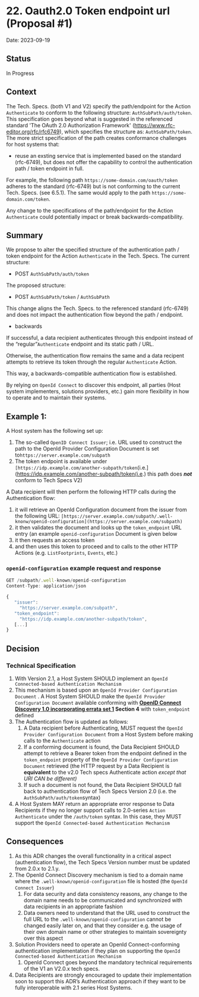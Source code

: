 # 22. Oauth2.0 Token endpoint url (Proposal #1)

Date: 2023-09-19

## Status

In Progress

## Context

The Tech. Specs. (both V1 and V2) specify the path/endpoint for the Action `Authenticate` to conform to the following structure: `AuthSubPath/auth/token`. This specification goes beyond what is suggested in the referenced standard 'The OAuth 2.0 Authorization Framework' (https://www.rfc-editor.org/rfc/rfc6749), which specifies the structure as: `AuthSubPath/token`. The more strict specification of the path creates conformance challenges for host systems that:
    
* reuse an exsting service that is implemented based on the standard (rfc-6749), but does not offer the capability to control the authentication path / token endpoint in full.
    
For example, the following path `https://some-domain.com/oauth/token` adheres to the standard (rfc-6749) but is not conforming to the current Tech. Specs. (see 6.5.1). The same would apply to the path `https://some-domain.com/token`. 

Any change to the specifications of the path/endpoint for the Action `Authenticate` could potentially impact or break backwards-compatibility.

## Summary

We propose to alter the specified structure of the authentication path / token endpoint for the Action `Authenticate` in the Tech. Specs. The current structure:

* POST `AuthSubPath/auth/token`

The proposed structure:

* POST `AuthSubPath/token` / `AuthSubPath`

This change aligns the Tech. Specs. to the referenced standard (rfc-6749) and does not impact the authentication flow beyond the path / endpoint. 

* backwards 

If successful, a data recipient authenticates through this endpoint instead of the “regular”`Authenticate` endpoint and its static path / URL.

Otherwise, the authentication flow remains the same and a data recipent attempts to retrieve its token through the regular `Authenticate` Action.

This way, a backwards-compatible authentication flow is established. 

By relying on `OpenId Connect` to discover this endpoint, all parties (Host system implementers, solutions providers, etc.) gain more flexibility in how to operate and to maintain their systems.

## Example 1:

A Host system has the following set up:

1. The so-called `OpenID Connect Issuer`; i.e. URL used to construct the path to the OpenId Provider Configuration Document is set to`https://server.example.com/subpath`
2. The token endpoint is available under `[https://idp.example.com/another-subpath/token`(i.e.](https://idp.example.com/another-subpath/token(i.e.) this path does ***not*** conform to Tech Specs V2)

A Data recipient will then perform the following HTTP calls during the Authentication flow:

1. it will retrieve an OpenId Configuration document from the issuer from the following URL:  `[https://server.example.com/subpath/.well-knonw/openid-configuration](https://server.example.com/subpath)` 
2. it then validates the document and looks up the `token_endpoint` URL entry (an example `openid-configuration` Document is given below
3. it then requests an access token 
4. and then uses this token to proceed and to calls to the other HTTP Actions (e.g. `ListFootprints`, `Events`, etc.)

### `openid-configuration` example request and response

```javascript
GET /subpath/.well-known/openid-configuration
Content-Type: application/json

{
   "issuer":
     "https://server.example.com/subpath",
   "token_endpoint":
     "https://idp.example.com/another-subpath/token",
   [...]
}
```

## Decision

### Technical Specification

1. With Version 2.1, a Host System SHOULD implement an `OpenId Connected-based Authentication Mechanism`
2. This mechanism is based upon an `OpenId Provider Configuration Document` . A Host System SHOULD make the  `OpenId Provider Configuration Document` available conforming with **[OpenID Connect Discovery 1.0 incorporating errata set 1](https://openid.net/specs/openid-connect-discovery-1_0.html) Section 4** with `token_endpoint` defined
3. The Authentication flow is updated as follows:
    1. A Data recipient before Authenticating, MUST request the `OpenId Provider Configuration Document` from a Host System before making calls to the `Authenticate` action
    2. If a conforming document is found, the Data Recipient SHOULD attempt to retrieve a Bearer token from the endpoint defined in the `token_endpoint` property of the `OpenId Provider Configuration Document` retrieved (the HTTP request by a Data Recipient is **equivalent** to the v2.0 Tech specs Authenticate action *except that URI CAN be different)*
    3. If such a document is not found, the Data Recipient SHOULD fall back to  authentication flow of Tech Specs Version 2.0 (i.e.  the `AuthSubPath/auth/token`syntax)
4. A Host System MAY return an appropriate error response to Data Recipients if they no longer support calls to 2.0-series `Action Authenticate` under the `/auth/token` syntax. In this case, they MUST support the `OpenId Connected-based Authentication Mechanism`

## Consequences

1. As this ADR changes the overall functionality in a critical aspect (authentication flow),  the Tech Specs Version number must be updated from 2.0.x to 2.1.y.
2. The OpenId Connect Discovery mechanism is tied to a domain name where the `.well-known/openid-configuration` file is hosted (the `OpenId Connect Issuer`)
    1. For data security and data consistency reasons, any change to the domain name needs to be communicated and synchronized with data recipients in an appropriate fashion
    2. Data owners need to understand that the URL used to construct the full URL to the `.well-known/openid-configuration` cannot be changed easily later on, and that they consider e.g. the usage of their own domain name or other strategies to maintain sovereignty over this aspect
3. Solution Providers need to operate an OpenId Connect-conforming authentication implementation if they plan on supporting the `OpenId Connected-based Authentication Mechanism`
    1. OpenId Connect goes beyond the mandatory technical requirements of the V1 an V2.0.x tech specs. 
4. Data Recipients are strongly encouraged to update their implementation soon to support this ADR’s Authentication approach if they want to be fully interoperable with 2.1 series Host Systems.
